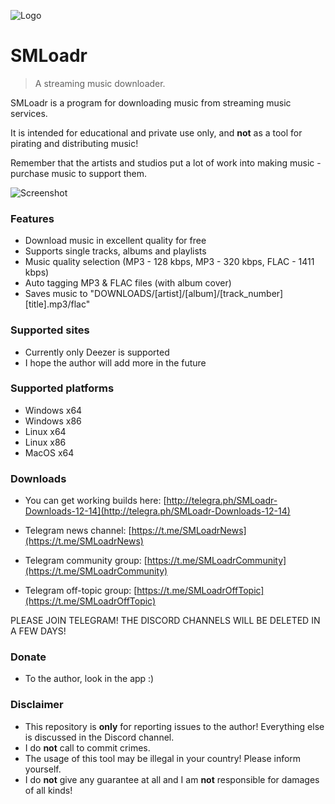 ![Logo](https://github.com/J05HI/SMLoadr/raw/master/Logo.png)


# SMLoadr
> A streaming music downloader.


SMLoadr is a program for downloading music from streaming music services.

It is intended for educational and private use only, and **not** as a tool for pirating and distributing music!

Remember that the artists and studios put a lot of work into making music - purchase music to support them.


![Screenshot](https://github.com/J05HI/SMLoadr/raw/master/Screenshot.jpg)



### Features

- Download music in excellent quality for free
- Supports single tracks, albums and playlists
- Music quality selection (MP3 - 128 kbps, MP3 - 320 kbps, FLAC - 1411 kbps)
- Auto tagging MP3 & FLAC files (with album cover)
- Saves music to "DOWNLOADS/[artist]/[album]/[track_number] [title].mp3/flac"



### Supported sites

- Currently only Deezer is supported
- I hope the author will add more in the future



### Supported platforms

- Windows x64
- Windows x86
- Linux x64
- Linux x86
- MacOS x64



### Downloads

- You can get working builds here: [http://telegra.ph/SMLoadr-Downloads-12-14](http://telegra.ph/SMLoadr-Downloads-12-14)

- Telegram news channel: [https://t.me/SMLoadrNews](https://t.me/SMLoadrNews)
- Telegram community group: [https://t.me/SMLoadrCommunity](https://t.me/SMLoadrCommunity)
- Telegram off-topic group: [https://t.me/SMLoadrOffTopic](https://t.me/SMLoadrOffTopic)

PLEASE JOIN TELEGRAM!
THE DISCORD CHANNELS WILL BE DELETED IN A FEW DAYS!



### Donate

- To the author, look in the app :)



### Disclaimer

- This repository is **only** for reporting issues to the author! Everything else is discussed in the Discord channel.
- I do **not** call to commit crimes.
- The usage of this tool may be illegal in your country! Please inform yourself.
- I do **not** give any guarantee at all and I am **not** responsible for damages of all kinds!
